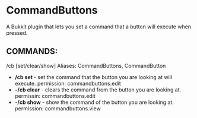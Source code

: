 CommandButtons
==============

A Bukkit plugin that lets you set a command that a button will execute when pressed.

## COMMANDS: 
  /cb [set/clear/show]
  Aliases: CommandButtons, CommandButton
  
  - **/cb set <command>** - set the command that the button you are looking at will execute.
    permission: commandbuttons.edit
  - **-/cb clear** - clears the command from the button you are looking at.
    permissin: commandbuttons.edit
  - **-/cb show** - show the command of the button you are looking at.
    permission: commandbuttons.view
